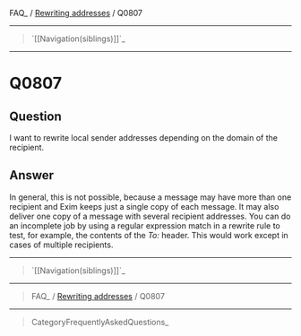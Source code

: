 FAQ\_ / [Rewriting addresses](FAQ/Rewriting_addresses) / Q0807

* * * * *

> \`[[Navigation(siblings)]]\`\_

* * * * *

Q0807
=====

Question
--------

I want to rewrite local sender addresses depending on the domain of the
recipient.

Answer
------

In general, this is not possible, because a message may have more than
one recipient and Exim keeps just a single copy of each message. It may
also deliver one copy of a message with several recipient addresses. You
can do an incomplete job by using a regular expression match in a
rewrite rule to test, for example, the contents of the *To:* header.
This would work except in cases of multiple recipients.

* * * * *

> \`[[Navigation(siblings)]]\`\_

* * * * *

> FAQ\_ / [Rewriting addresses](FAQ/Rewriting_addresses) / Q0807

* * * * *

> CategoryFrequentlyAskedQuestions\_
